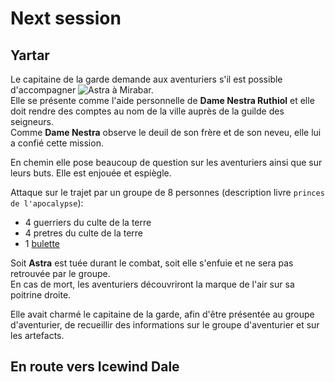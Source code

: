 # Next session

## Yartar

Le capitaine de la garde demande aux aventuriers s'il est possible d'accompagner ![Astra](./assets/images/persos/astra.jpg) à Mirabar.  
Elle se présente comme l'aide personnelle de **Dame Nestra Ruthiol** et elle doit rendre des comptes au nom de la ville auprès de la guilde des seigneurs.  
Comme **Dame Nestra** observe le deuil de son frère et de son neveu, elle lui a confié cette mission.

En chemin elle pose beaucoup de question sur les aventuriers ainsi que sur leurs buts.
Elle est enjouée et espiègle.

Attaque sur le trajet par un groupe de 8 personnes (description livre `princes de l'apocalypse`):
- 4 guerriers du culte de la terre
- 4 pretres du culte de la terre
- 1 [bulette](https://www.aidedd.org/dnd/monstres.php?vf=bulette)

Soit **Astra** est tuée durant le combat, soit elle s'enfuie et ne sera pas retrouvée par le groupe.  
En cas de mort, les aventuriers découvriront la marque de l'air sur sa poitrine droite.  

Elle avait charmé le capitaine de la garde, afin d'être présentée au groupe d'aventurier, de recueillir des informations sur le groupe d'aventurier et sur les artefacts.

## En route vers Icewind Dale



